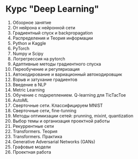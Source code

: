 # Курс "Deep Learning"

1. Обзорное занятие 
2. От нейрона к нейронной сети 
3. Градиентный спуск и backpropagation
4. Распределения и Теория информации
5. Python и Kaggle
6. PyTorch
7. Numpy и Scipy 
8. Логрегрессия на pytorch 
9. Адаптивные методы градиентного спуска 
10. Переобучение и регуляризация 
11. Автокодирование и вариационный автокодировщик
12. Взрыв и затухание градиентов
13. Введение в NLP 
14. Metric Learning
15. Обучение с подкреплением. Q-learning для TicTacToe
16. AutoML
17. Сверточные сети. Классифицируем MNIST
18. Сверточные сети, fine-tunning
19. Методы оптимизации сетей: prunning, mixint, quantization
20. Выбор темы и организация проектной работы
21. Рекуррентные сети
22. Transformers. Теория
23. Transformers. Практика
24. Generative Adversarial Networks (GANs)
25. Графовые модели
26. Проектная работа
